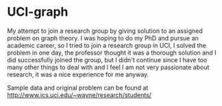 # UCI-graph
My attempt to join a research group by giving solution to an assigned problem on graph theory.
I was hoping to do my PhD and pursue an academic career, so I tried to join a research group in UCI, I solved the problem in one day, the professor thought 
it was a thorough solution
and I did successfully joined the group, but I didn't continue since I have too many other things to deal with and I feel I am not very passionate about 
research, it was a nice experience for me anyway.

Sample data and original problem can be found at
http://www.ics.uci.edu/~wayne/research/students/
